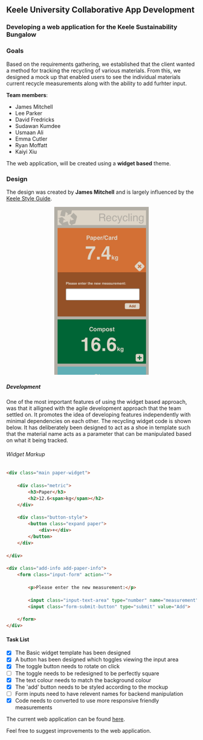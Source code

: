## Keele University Collaborative App Development

### Developing a web application for the Keele Sustainability Bungalow

### **Goals**

Based on the requirements gathering, we established that the client wanted a method for tracking the recycling of various materials. From this, we designed a mock up that enabled users to see the individual materials current recycle measurements along with the ability to add furhter input.

**Team members**:

 * James Mitchell
 * Lee Parker
 * David Fredricks
 * Sudawan Kumdee
 * Usmaan Ali
 * Emma Cutler
 * Ryan Moffatt
 * Kaiyi Xiu


The web application, will be created using a **widget based** theme.

### **Design**

The design was created by **James Mitchell** and is largely influenced by the [Keele Style Guide](https://www.keele.ac.uk/brand/).

<p align="center">
     <img src="mockups/recycling-widget.jpg" width="250"/>
</p>


##### Development

One of the most important features of using the widget based approach, was that it alligned with the agile development approach that the team settled on. It promotes the idea of developing features independently with minimal dependencies on each other.
The recycling widget code is shown below. It has deliberately been designed to act as a shoe in template such that the material name acts as a parameter that can be manipulated based on what it being tracked.

###### Widget Markup

``` html
<div class="main paper-widget">

    <div class="metric">
        <h3>Paper</h3>
        <h2>12.6<span>kg</span></h2>
    </div>

    <div class="button-style">
        <button class="expand paper">
            <div>+</div>
        </button>
    </div>

</div>

<div class="add-info add-paper-info">
    <form class="input-form" action="">

        <p>Please enter the new measurement:</p>

        <input class="input-text-area" type="number" name="measurement" size="">
        <input class="form-submit-button" type="submit" value="Add">

    </form>
</div>
```

#### **Task List**

- [x] The Basic widget template has been designed
- [x] A button has been designed which toggles viewing the input area
- [x] The toggle button needs to rotate on click
- [ ] The toggle needs to be redesigned to be perfectly square
- [x] The text colour needs to match the background colour
- [x] The 'add' button needs to be styled according to the mockup
- [ ] Form inputs need to have relevent names for backend manipulation
- [x] Code needs to converted to use more responsive friendly measurements

The current web application can be found [here](https://usyyy.github.io/).


Feel free to suggest improvements to the web application.
